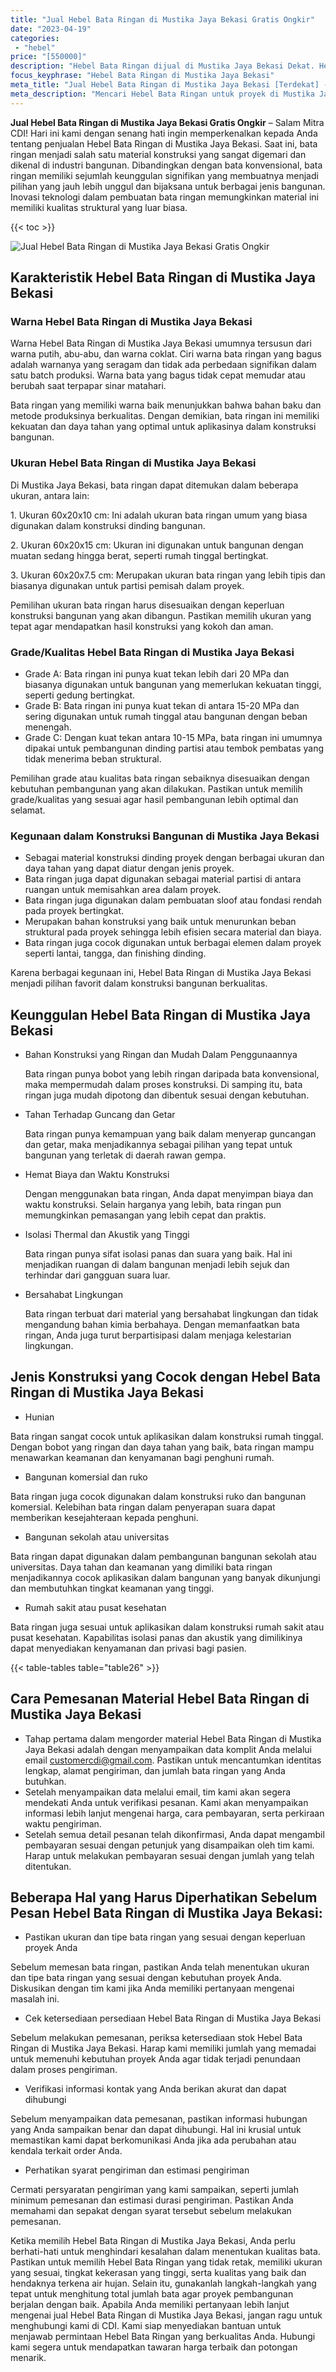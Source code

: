```yaml
---
title: "Jual Hebel Bata Ringan di Mustika Jaya Bekasi Gratis Ongkir"
date: "2023-04-19"
categories:
 - "hebel"
price: "[550000]"
description: "Hebel Bata Ringan dijual di Mustika Jaya Bekasi Dekat. Hebel Bata Ringan ini sering dipakai dalam proyek pembangunan sebagai bahan bangunan yang tahan lama dan awet. Hubungi kami untuk informasi lebih lanjut."
focus_keyphrase: "Hebel Bata Ringan di Mustika Jaya Bekasi"
meta_title: "Jual Hebel Bata Ringan di Mustika Jaya Bekasi [Terdekat] - CDI"
meta_description: "Mencari Hebel Bata Ringan untuk proyek di Mustika Jaya Bekasi? Kami menyediakan Hebel Bata Ringan berkualitas untuk bahan bangunan dinding. Segera dapatkan penawaran terbaik."
---
```


**Jual Hebel Bata Ringan di Mustika Jaya Bekasi Gratis Ongkir** – Salam Mitra CDI! Hari ini kami dengan senang hati ingin memperkenalkan kepada Anda tentang penjualan Hebel Bata Ringan di Mustika Jaya Bekasi. Saat ini, bata ringan menjadi salah satu material konstruksi yang sangat digemari dan dikenal di industri bangunan. Dibandingkan dengan bata konvensional, bata ringan memiliki sejumlah keunggulan signifikan yang membuatnya menjadi pilihan yang jauh lebih unggul dan bijaksana untuk berbagai jenis bangunan. Inovasi teknologi dalam pembuatan bata ringan memungkinkan material ini memiliki kualitas struktural yang luar biasa.

{{< toc >}}

![Jual Hebel Bata Ringan di Mustika Jaya Bekasi Gratis Ongkir](/images/hebel/hebel-bataringan-03.jpg)

## Karakteristik Hebel Bata Ringan di Mustika Jaya Bekasi

### Warna Hebel Bata Ringan di Mustika Jaya Bekasi

Warna Hebel Bata Ringan di Mustika Jaya Bekasi umumnya tersusun dari warna putih, abu-abu, dan warna coklat. Ciri warna bata ringan yang bagus adalah warnanya yang seragam dan tidak ada perbedaan signifikan dalam satu batch produksi. Warna bata yang bagus tidak cepat memudar atau berubah saat terpapar sinar matahari.

Bata ringan yang memiliki warna baik menunjukkan bahwa bahan baku dan metode produksinya berkualitas. Dengan demikian, bata ringan ini memiliki kekuatan dan daya tahan yang optimal untuk aplikasinya dalam konstruksi bangunan.

### Ukuran Hebel Bata Ringan di Mustika Jaya Bekasi

Di Mustika Jaya Bekasi, bata ringan dapat ditemukan dalam beberapa ukuran, antara lain:

1\. Ukuran 60x20x10 cm: Ini adalah ukuran bata ringan umum yang biasa digunakan dalam konstruksi dinding bangunan.

2\. Ukuran 60x20x15 cm: Ukuran ini digunakan untuk bangunan dengan muatan sedang hingga berat, seperti rumah tinggal bertingkat.

3\. Ukuran 60x20x7.5 cm: Merupakan ukuran bata ringan yang lebih tipis dan biasanya digunakan untuk partisi pemisah dalam proyek.

Pemilihan ukuran bata ringan harus disesuaikan dengan keperluan konstruksi bangunan yang akan dibangun. Pastikan memilih ukuran yang tepat agar mendapatkan hasil konstruksi yang kokoh dan aman.

### Grade/Kualitas Hebel Bata Ringan di Mustika Jaya Bekasi

*   Grade A: Bata ringan ini punya kuat tekan lebih dari 20 MPa dan biasanya digunakan untuk bangunan yang memerlukan kekuatan tinggi, seperti gedung bertingkat.
*   Grade B: Bata ringan ini punya kuat tekan di antara 15-20 MPa dan sering digunakan untuk rumah tinggal atau bangunan dengan beban menengah.
*   Grade C: Dengan kuat tekan antara 10-15 MPa, bata ringan ini umumnya dipakai untuk pembangunan dinding partisi atau tembok pembatas yang tidak menerima beban struktural.

Pemilihan grade atau kualitas bata ringan sebaiknya disesuaikan dengan kebutuhan pembangunan yang akan dilakukan. Pastikan untuk memilih grade/kualitas yang sesuai agar hasil pembangunan lebih optimal dan selamat.

### Kegunaan dalam Konstruksi Bangunan di Mustika Jaya Bekasi

*   Sebagai material konstruksi dinding proyek dengan berbagai ukuran dan daya tahan yang dapat diatur dengan jenis proyek.
*   Bata ringan juga dapat digunakan sebagai material partisi di antara ruangan untuk memisahkan area dalam proyek.
*   Bata ringan juga digunakan dalam pembuatan sloof atau fondasi rendah pada proyek bertingkat.
*   Merupakan bahan konstruksi yang baik untuk menurunkan beban struktural pada proyek sehingga lebih efisien secara material dan biaya.
*   Bata ringan juga cocok digunakan untuk berbagai elemen dalam proyek seperti lantai, tangga, dan finishing dinding.

Karena berbagai kegunaan ini, Hebel Bata Ringan di Mustika Jaya Bekasi menjadi pilihan favorit dalam konstruksi bangunan berkualitas.

## Keunggulan Hebel Bata Ringan di Mustika Jaya Bekasi

*   Bahan Konstruksi yang Ringan dan Mudah Dalam Penggunaannya

    Bata ringan punya bobot yang lebih ringan daripada bata konvensional, maka mempermudah dalam proses konstruksi. Di samping itu, bata ringan juga mudah dipotong dan dibentuk sesuai dengan kebutuhan.
*   Tahan Terhadap Guncang dan Getar

    Bata ringan punya kemampuan yang baik dalam menyerap guncangan dan getar, maka menjadikannya sebagai pilihan yang tepat untuk bangunan yang terletak di daerah rawan gempa.
*   Hemat Biaya dan Waktu Konstruksi

    Dengan menggunakan bata ringan, Anda dapat menyimpan biaya dan waktu konstruksi. Selain harganya yang lebih, bata ringan pun memungkinkan pemasangan yang lebih cepat dan praktis.
*   Isolasi Thermal dan Akustik yang Tinggi

    Bata ringan punya sifat isolasi panas dan suara yang baik. Hal ini menjadikan ruangan di dalam bangunan menjadi lebih sejuk dan terhindar dari gangguan suara luar.
*   Bersahabat Lingkungan

    Bata ringan terbuat dari material yang bersahabat lingkungan dan tidak mengandung bahan kimia berbahaya. Dengan memanfaatkan bata ringan, Anda juga turut berpartisipasi dalam menjaga kelestarian lingkungan.

## Jenis Konstruksi yang Cocok dengan Hebel Bata Ringan di Mustika Jaya Bekasi

*   Hunian

Bata ringan sangat cocok untuk aplikasikan dalam konstruksi rumah tinggal. Dengan bobot yang ringan dan daya tahan yang baik, bata ringan mampu menawarkan keamanan dan kenyamanan bagi penghuni rumah.
*   Bangunan komersial dan ruko

Bata ringan juga cocok digunakan dalam konstruksi ruko dan bangunan komersial. Kelebihan bata ringan dalam penyerapan suara dapat memberikan kesejahteraan kepada penghuni.
*   Bangunan sekolah atau universitas

Bata ringan dapat digunakan dalam pembangunan bangunan sekolah atau universitas. Daya tahan dan keamanan yang dimiliki bata ringan menjadikannya cocok aplikasikan dalam bangunan yang banyak dikunjungi dan membutuhkan tingkat keamanan yang tinggi.
*   Rumah sakit atau pusat kesehatan

Bata ringan juga sesuai untuk aplikasikan dalam konstruksi rumah sakit atau pusat kesehatan. Kapabilitas isolasi panas dan akustik yang dimilikinya dapat menyediakan kenyamanan dan privasi bagi pasien.

{{< table-tables table="table26" >}}

## Cara Pemesanan Material Hebel Bata Ringan di Mustika Jaya Bekasi

*   Tahap pertama dalam mengorder material Hebel Bata Ringan di Mustika Jaya Bekasi adalah dengan menyampaikan data komplit Anda melalui email customercdi@gmail.com. Pastikan untuk mencantumkan identitas lengkap, alamat pengiriman, dan jumlah bata ringan yang Anda butuhkan.
*   Setelah menyampaikan data melalui email, tim kami akan segera mendekati Anda untuk verifikasi pesanan. Kami akan menyampaikan informasi lebih lanjut mengenai harga, cara pembayaran, serta perkiraan waktu pengiriman.
*   Setelah semua detail pesanan telah dikonfirmasi, Anda dapat mengambil pembayaran sesuai dengan petunjuk yang disampaikan oleh tim kami. Harap untuk melakukan pembayaran sesuai dengan jumlah yang telah ditentukan.

## Beberapa Hal yang Harus Diperhatikan Sebelum Pesan Hebel Bata Ringan di Mustika Jaya Bekasi:

*   Pastikan ukuran dan tipe bata ringan yang sesuai dengan keperluan proyek Anda

Sebelum memesan bata ringan, pastikan Anda telah menentukan ukuran dan tipe bata ringan yang sesuai dengan kebutuhan proyek Anda. Diskusikan dengan tim kami jika Anda memiliki pertanyaan mengenai masalah ini.
*   Cek ketersediaan persediaan Hebel Bata Ringan di Mustika Jaya Bekasi

Sebelum melakukan pemesanan, periksa ketersediaan stok Hebel Bata Ringan di Mustika Jaya Bekasi. Harap kami memiliki jumlah yang memadai untuk memenuhi kebutuhan proyek Anda agar tidak terjadi penundaan dalam proses pengiriman.
*   Verifikasi informasi kontak yang Anda berikan akurat dan dapat dihubungi

Sebelum menyampaikan data pemesanan, pastikan informasi hubungan yang Anda sampaikan benar dan dapat dihubungi. Hal ini krusial untuk memastikan kami dapat berkomunikasi Anda jika ada perubahan atau kendala terkait order Anda.
*   Perhatikan syarat pengiriman dan estimasi pengiriman

Cermati persyaratan pengiriman yang kami sampaikan, seperti jumlah minimum pemesanan dan estimasi durasi pengiriman. Pastikan Anda memahami dan sepakat dengan syarat tersebut sebelum melakukan pemesanan.

Ketika memilih Hebel Bata Ringan di Mustika Jaya Bekasi, Anda perlu berhati-hati untuk menghindari kesalahan dalam menentukan kualitas bata. Pastikan untuk memilih Hebel Bata Ringan yang tidak retak, memiliki ukuran yang sesuai, tingkat kekerasan yang tinggi, serta kualitas yang baik dan hendaknya terkena air hujan. Selain itu, gunakanlah langkah-langkah yang tepat untuk menghitung total jumlah bata agar proyek pembangunan berjalan dengan baik. Apabila Anda memiliki pertanyaan lebih lanjut mengenai jual Hebel Bata Ringan di Mustika Jaya Bekasi, jangan ragu untuk menghubungi kami di CDI. Kami siap menyediakan bantuan untuk menjawab permintaan Hebel Bata Ringan yang berkualitas Anda. Hubungi kami segera untuk mendapatkan tawaran harga terbaik dan potongan menarik.